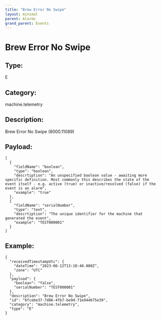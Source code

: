 ```yaml
---
title: "Brew Error No Swipe"
layout: minimal
parent: Alarms
grand_parent: Events
---
```


# Brew Error No Swipe

## Type:

E

## Category:

machine.telemetry

## Description: 

Brew Error No Swipe (8000.11089)

## Payload:

```
[
  {
    "fieldName": "boolean",
    "type": "boolean",
    "descrtiption": "An unspecified boolean value - awaiting more specific definition. Most commonly this describes the state of the event itself - e.g. active (true) or inactive/resolved (false) if the event is an alarm",
    "example": "true"
  },
  {
    "fieldName": "serialNumber",
    "type": "text",
    "descrtiption": "The unique identifier for the machine that generated the event",
    "example": "TEST000001"
  }
]
```

## Example:

```
{
  "receivedTimestampUtc": {
    "dateTime": "2023-06-12T13:10:40.000Z",
    "zone": "UTC"
  },
  "payload": {
    "boolean": "false",
    "serialNumber": "TEST000001"
  },
  "description": "Brew Error No Swipe",
  "id": "6fcebe37-7d86-4fb7-be9d-71e944675e39",
  "category": "machine.telemetry",
  "type": "E"
}
```
